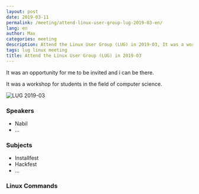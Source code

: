 ```yaml
---
layout: post
date: 2019-03-11
permalink: /meeting/attend-linux-user-group-lug-2019-03-en/
lang: en
author: Max
categories: meeting
description: Attend the Linux User Group (LUG) in 2019-03, It was a workshop for students in the field of computer science.
tags: lug linux meeting
title: Attend the Linux User Group (LUG) in 2019-03
---
```


It was an opportunity for me to be invited and i can be there.

It was a workshop for students in the field of computer science.

<!--more-->

![LUG 2019-03](https://basemax.github.io/assets/image/LUG-201903-0.jpg)

### Speakers

- Nabil
- ...

### Subjects

- Installfest
- Hackfest
- ...

### Linux Commands


